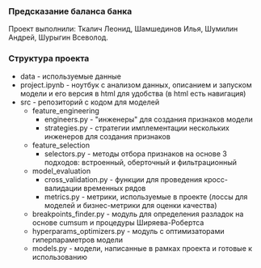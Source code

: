 ### Предсказание баланса банка

Проект выполнили: Ткалич Леонид, Шамшединов Илья, Шумилин Андрей, Шурыгин Всеволод.

### Структура проекта

- data - используемые данные
- project.ipynb - ноутбук с анализом данных, описанием и запуском модели и его версия в html для удобства (в html есть навигация)
- src - репозиторий с кодом для моделей
    - feature_engineering
        - engineers.py - "инженеры" для создания признаков модели
        - strategies.py - стратегии имплементации нескольких инженеров для создания признаков
    - feature_selection
        - selectors.py - методы отбора признаков на основе 3 подходов: встроенный, оберточный и фильтрационный
    - model_evaluation
        - cross_validation.py - функции для проведения кросс-валидации временных рядов
        - metrics.py - метрики, используемые в проекте (лоссы для моделей и бизнес-метрики для оценки качества)
    - breakpoints_finder.py - модуль для определения разладок на основе cumsum и процедуры Ширяева-Робертса
    - hyperparams_optimizers.py - модуль с оптимизаторами гиперпараметров модели
    - models.py - модели, написанные в рамках проекта и готовые к использованию